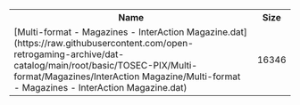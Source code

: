 <table>
<tr><th>Name</th><th>Size</th></tr>
<tr><td>[Multi-format - Magazines - InterAction Magazine.dat](https://raw.githubusercontent.com/open-retrogaming-archive/dat-catalog/main/root/basic/TOSEC-PIX/Multi-format/Magazines/InterAction Magazine/Multi-format - Magazines - InterAction Magazine.dat)</td><td>16346</td></tr>
</table>
